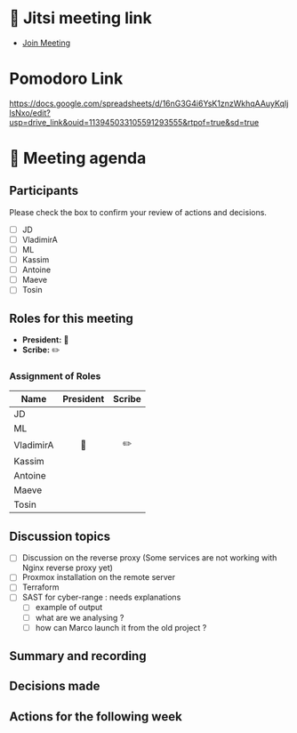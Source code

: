 # 📅 Jitsi meeting link
- [Join Meeting](https://jitsi.is/diasciosrl)

# Pomodoro Link 

https://docs.google.com/spreadsheets/d/16nG3G4i6YsK1znzWkhqAAuyKqIjlsNxo/edit?usp=drive_link&ouid=113945033105591293555&rtpof=true&sd=true

# 📝 Meeting agenda

## Participants
Please check the box to confirm your review of actions and decisions.

- [ ] JD
- [ ] VladimirA
- [ ] ML
- [ ] Kassim
- [ ] Antoine
- [ ] Maeve
- [ ] Tosin

## Roles for this meeting
- **President:** :crown:
- **Scribe:** :pencil2:

### Assignment of Roles

| Name      | President | Scribe |
|-----------|:---------:|:------:|
| JD        |           |        |
| ML        |           |        |
| VladimirA |:crown:    |:pencil2:|
| Kassim    |           |        |
| Antoine   |           |        |
| Maeve     |           |        |
| Tosin     |           |        |

## Discussion topics
- [ ] Discussion on the reverse proxy (Some services are not working with Nginx reverse proxy yet)
- [ ] Proxmox installation on the remote server
- [ ] Terraform
- [ ] SAST for cyber-range : needs explanations
    - [ ] example of output
    - [ ] what are we analysing ?
    - [ ] how can Marco launch it from the old project ?

## Summary and recording

## Decisions made

## Actions for the following week